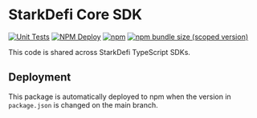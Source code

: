 # StarkDefi Core SDK

[![Unit Tests](https://github.com/Starkdefi/core-sdk/workflows/Unit%20Tests/badge.svg)](https://github.com/Starkdefi/core-sdk/actions?query=workflow%3A%22Unit+Tests%22)
[![NPM Deploy](https://github.com/Starkdefi/core-sdk/workflows/NPM%20Deploy/badge.svg)](https://github.com/Starkdefi/core-sdk/actions?query=workflow%3A%22NPM+Deploy%22)
[![npm](https://img.shields.io/npm/v/@starkdefi/core-sdk)](https://unpkg.com/@Starkdefi/core-sdk/)
[![npm bundle size (scoped version)](https://img.shields.io/bundlephobia/minzip/@starkdefi/core-sdk/latest.svg)](https://bundlephobia.com/result?p=@starkdefi/sdk-core@latest)

This code is shared across StarkDefi TypeScript SDKs.

## Deployment

This package is automatically deployed to npm when the version in `package.json` is changed on the main branch.
